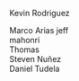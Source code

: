 <!-- Profesores -->

<!-- Profesores -->

Kevin Rodriguez

<!-- alumnos -->

Marco Arias
jeff  
mahonri  
Thomas  
Steven Nuñez  
Daniel Tudela
